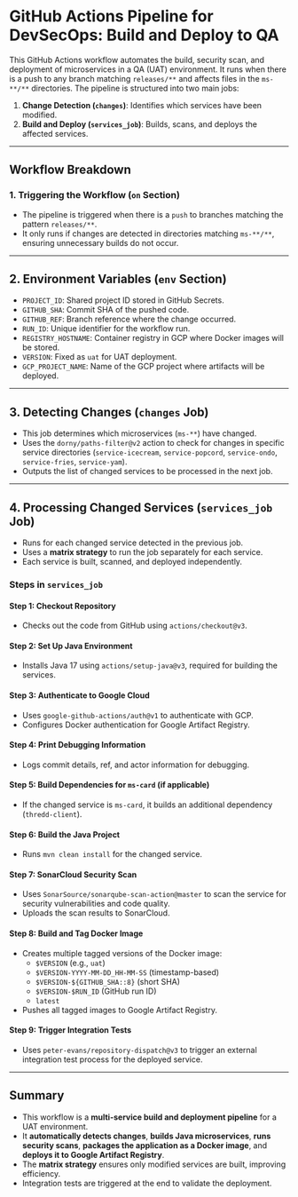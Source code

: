 # **GitHub Actions Pipeline for DevSecOps: Build and Deploy to QA**  

This GitHub Actions workflow automates the build, security scan, and deployment of microservices in a QA (UAT) environment. It runs when there is a push to any branch matching `releases/**` and affects files in the `ms-**/**` directories. The pipeline is structured into two main jobs:  

1. **Change Detection (`changes`)**: Identifies which services have been modified.  
2. **Build and Deploy (`services_job`)**: Builds, scans, and deploys the affected services.  

---

## **Workflow Breakdown**  

### **1. Triggering the Workflow (`on` Section)**
- The pipeline is triggered when there is a `push` to branches matching the pattern `releases/**`.  
- It only runs if changes are detected in directories matching `ms-**/**`, ensuring unnecessary builds do not occur.  

---

## **2. Environment Variables (`env` Section)**
- `PROJECT_ID`: Shared project ID stored in GitHub Secrets.  
- `GITHUB_SHA`: Commit SHA of the pushed code.  
- `GITHUB_REF`: Branch reference where the change occurred.  
- `RUN_ID`: Unique identifier for the workflow run.  
- `REGISTRY_HOSTNAME`: Container registry in GCP where Docker images will be stored.  
- `VERSION`: Fixed as `uat` for UAT deployment.  
- `GCP_PROJECT_NAME`: Name of the GCP project where artifacts will be deployed.  

---

## **3. Detecting Changes (`changes` Job)**
- This job determines which microservices (`ms-**`) have changed.  
- Uses the `dorny/paths-filter@v2` action to check for changes in specific service directories (`service-icecream`, `service-popcord`, `service-ondo`, `service-fries`, `service-yam`).  
- Outputs the list of changed services to be processed in the next job.  

---

## **4. Processing Changed Services (`services_job` Job)**
- Runs for each changed service detected in the previous job.  
- Uses a **matrix strategy** to run the job separately for each service.  
- Each service is built, scanned, and deployed independently.  

### **Steps in `services_job`**
#### **Step 1: Checkout Repository**
- Checks out the code from GitHub using `actions/checkout@v3`.  

#### **Step 2: Set Up Java Environment**
- Installs Java 17 using `actions/setup-java@v3`, required for building the services.  

#### **Step 3: Authenticate to Google Cloud**
- Uses `google-github-actions/auth@v1` to authenticate with GCP.  
- Configures Docker authentication for Google Artifact Registry.  

#### **Step 4: Print Debugging Information**
- Logs commit details, ref, and actor information for debugging.  

#### **Step 5: Build Dependencies for `ms-card` (if applicable)**
- If the changed service is `ms-card`, it builds an additional dependency (`thredd-client`).  

#### **Step 6: Build the Java Project**
- Runs `mvn clean install` for the changed service.  

#### **Step 7: SonarCloud Security Scan**
- Uses `SonarSource/sonarqube-scan-action@master` to scan the service for security vulnerabilities and code quality.  
- Uploads the scan results to SonarCloud.  

#### **Step 8: Build and Tag Docker Image**
- Creates multiple tagged versions of the Docker image:  
  - `$VERSION` (e.g., `uat`)  
  - `$VERSION-YYYY-MM-DD_HH-MM-SS` (timestamp-based)  
  - `$VERSION-${GITHUB_SHA::8}` (short SHA)  
  - `$VERSION-$RUN_ID` (GitHub run ID)  
  - `latest`  
- Pushes all tagged images to Google Artifact Registry.  

#### **Step 9: Trigger Integration Tests**
- Uses `peter-evans/repository-dispatch@v3` to trigger an external integration test process for the deployed service.  

---

## **Summary**
- This workflow is a **multi-service build and deployment pipeline** for a UAT environment.  
- It **automatically detects changes**, **builds Java microservices**, **runs security scans**, **packages the application as a Docker image**, and **deploys it to Google Artifact Registry**.  
- The **matrix strategy** ensures only modified services are built, improving efficiency.  
- Integration tests are triggered at the end to validate the deployment.  